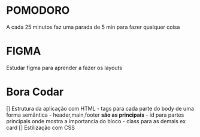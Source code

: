 # POMODORO
A cada 25 minutos faz uma parada de 5 min para fazer qualquer coisa
# FIGMA
Estudar figma para aprender a fazer os layouts

# Bora Codar
[] Estrutura da aplicação com HTML
    - tags para cada parte do body de uma forma semântica
        - header,main,footer __são as principais__
    - id para partes principais onde mostra a importancia do bloco
    - class para as demais ex card
[] Estilização com CSS